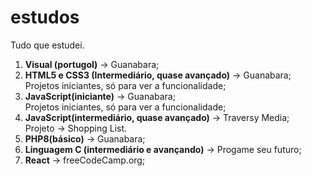 # estudos
 Tudo que estudei.

 <ol type="1">
     <li>
        <strong>Visual (portugol)</strong> -> Guanabara;
     </li>
     <li>
        <strong>HTML5 e CSS3 (Intermediário, quase avançado)</strong> -> Guanabara; <br>
            Projetos iniciantes, só para ver a funcionalidade;
     </li>
     <li>
        <strong>JavaScript(iniciante)</strong> -> Guanabara; <br>
            Projetos iniciantes, só para ver a funcionalidade;
     </li>
     <li>
        <strong>JavaScript(intermediário, quase avançado)</strong> -> Traversy Media; <br>
            Projeto -> Shopping List.
     </li>
     <li>
        <strong>PHP8(básico)</strong> -> Guanabara;
     </li>
     <li>
        <strong>Linguagem C (intermediário e avançando)</strong> -> Progame seu futuro;
     </li>
    <li>
        <strong>React</strong> -> freeCodeCamp.org;
    </li>
 </ul>

 
